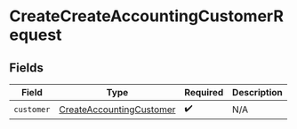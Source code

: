 # CreateCreateAccountingCustomerRequest


## Fields

| Field                                                                       | Type                                                                        | Required                                                                    | Description                                                                 |
| --------------------------------------------------------------------------- | --------------------------------------------------------------------------- | --------------------------------------------------------------------------- | --------------------------------------------------------------------------- |
| `customer`                                                                  | [CreateAccountingCustomer](../../models/shared/createaccountingcustomer.md) | :heavy_check_mark:                                                          | N/A                                                                         |